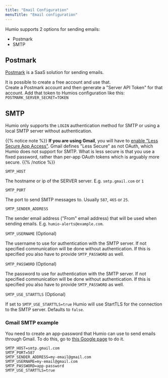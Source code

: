 ```yaml
---
title: "Email Configuration"
menuTitle: "Email configuration"
---
```


Humio supports 2 options for sending emails:

* Postmark
* SMTP

## Postmark

[Postmark](https://postmarkapp.com/) is a SaaS solution for sending emails.

It is possible to create a free account and use that.  
Create a Postmark account and then generate a "Server API Token" for that account. Add that token to Humios configuration like this:  
`POSTMARK_SERVER_SECRET=TOKEN`



## SMTP

Humio only supports the `LOGIN` authentication method for SMTP or using a local SMTP server without authentication.

{{% notice note %}}
**If you are using Gmail**, you will have to [enable "Less Secure App Access"](https://support.google.com/accounts/answer/6010255?hl=en).
Gmail defines "Less Secure" as not OAuth, which Humio does not support for
SMTP. What is less secure is that you use a fixed password, rather than
per-app OAuth tokens which is arguably more secure.
{{% /notice %}}

`SMTP_HOST`

The hostname or ip of the SERVER server. E.g. `smtp.gmail.com` or `1`

`SMTP_PORT`

The port to send SMTP messages to. Usually `587`, `465` or `25`.

`SMTP_SENDER_ADDRESS`

The sender email address ("From" email address) that will be used when sending
emails. E.g. `humio-alerts@example.com`.  

`SMTP_USERNAME` (Optional)

The username to use for authentication with the SMTP server. If not
specified communication will be done without authentication.
If this is specified you also have to provide `SMTP_PASSWORD` as well.

`SMTP_PASSWORD` (Optional)

The password to use for authentication with the SMTP server. If not
specified communication will be done without authentication.
If this is specified you also have to provide `SMTP_PASSWORD` as well.

`SMTP_USE_STARTTLS` (Optional)

If set to `SMTP_USE_STARTTLS=true` Humio will use StartTLS for the connection
to the SMTP server. Defaults to `false`.

### Gmail SMTP example

You need to create an app-password that Humio can use to send emails through Gmail. To do this, go to [this Google page](https://security.google.com/settings/security/apppasswords) to do it.  

```properties
SMTP_HOST=smtp.gmail.com
SMTP_PORT=587
SMTP_SENDER_ADDRESS=my-email@gmail.com
SMTP_USERNAME=my-email@gmail.com
SMTP_PASSWORD=app-password
SMTP_USE_STARTTLS=true
```
